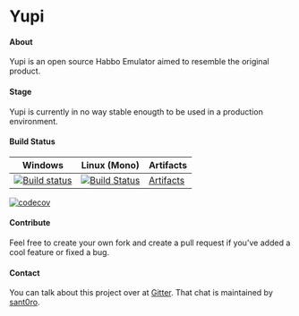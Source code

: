 # Yupi

#### About
Yupi is an open source Habbo Emulator aimed to resemble the original product.

#### Stage
Yupi is currently in no way stable enougth to be used in a production environment.

#### Build Status

Windows | Linux (Mono) | Artifacts |
--------|--------------|-----------|
[![Build status](https://ci.appveyor.com/api/projects/status/h32k23842s1xcqwe?svg=true)](https://ci.appveyor.com/project/TheDoct0r11/yupi) | [![Build Status](https://travis-ci.org/TheDoct0r11/Yupi.svg?branch=linux)](https://travis-ci.org/TheDoct0r11/Yupi) | [Artifacts](https://ci.appveyor.com/project/sant0ro/yupi-phd9a/branch/linux/artifacts) |

[![codecov](https://codecov.io/gh/TheDoct0r11/Yupi/branch/dev/graph/badge.svg)](https://codecov.io/gh/TheDoct0r11/Yupi)


#### Contribute
Feel free to create your own fork and create a pull request if you've added a cool feature or fixed a bug.

#### Contact
You can talk about this project over at [Gitter](https://gitter.im/sant0ro/Yupi). That chat is maintained by [sant0ro](https://github.com/sant0ro/).

